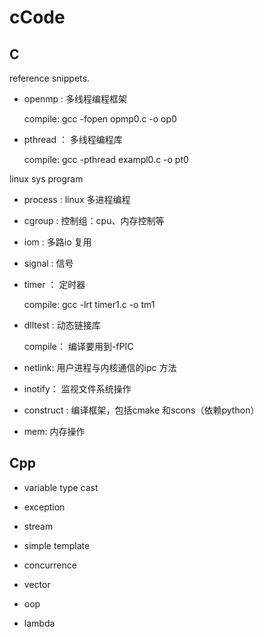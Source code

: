# cCode
## C
reference snippets.

- openmp : 多线程编程框架
    
    compile: gcc -fopen opmp0.c -o op0

- pthread ： 多线程编程库
    
    compile: gcc -pthread exampl0.c -o pt0

linux sys program

- process : linux 多进程编程

- cgroup : 控制组：cpu、内存控制等

- iom : 多路io 复用

- signal : 信号

- timer ： 定时器
    
    compile: gcc -lrt timer1.c -o tm1

- dlltest : 动态链接库

    compile： 编译要用到-fPIC

- netlink: 用户进程与内核通信的ipc 方法

- inotify： 监视文件系统操作

- construct : 编译框架，包括cmake 和scons（依赖python）  

- mem: 内存操作

## Cpp

- variable type cast

- exception 

- stream

- simple template

- concurrence

- vector

- oop

- lambda

